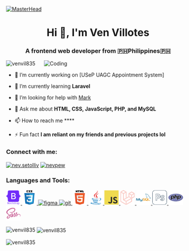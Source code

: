 [![MasterHead](https://wallpapers-clan.com/wp-content/uploads/2024/04/miles-morales-black-gif-preview-desktop-wallpaper.gif)](https://www.youtube.com/watch?v=dQw4w9WgXcQ)
<h1 align="center">Hi 👋, I'm Ven Villotes</h1>
<h3 align="center">A frontend web developer from 🇵🇭Philippines🇵🇭</h3>
<a href="https://www.youtube.com/watch?v=lg7sn2qgrwQ"><img align="right" alt="Coding" width="400" src="https://media.tenor.com/MYaoHv7vvoUAAAAi/laughing-miles-morales.gif"</img></a>

<p align="left"> <img src="https://komarev.com/ghpvc/?username=venvil835&label=Profile%20views&color=0e75b6&style=flat" alt="venvil835" /> </p>

- 🔭 I’m currently working on [USeP UAGC Appointment System]

- 🌱 I’m currently learning **Laravel**

- 🤝 I’m looking for help with [Mark](https://github.com/rqms40)

- 💬 Ask me about **HTML, CSS, JavaScript, PHP, and MySQL**

- 📫 How to reach me ****

- ⚡ Fun fact **I am reliant on my friends and previous projects lol**

<h3 align="left">Connect with me:</h3>
<p align="left">
<a href="https://fb.com/nev.setolliv" target="blank"><img align="center" src="https://raw.githubusercontent.com/rahuldkjain/github-profile-readme-generator/master/src/images/icons/Social/facebook.svg" alt="nev.setolliv" height="30" width="40" /></a>
<a href="https://instagram.com/nevpew" target="blank"><img align="center" src="https://raw.githubusercontent.com/rahuldkjain/github-profile-readme-generator/master/src/images/icons/Social/instagram.svg" alt="nevpew" height="30" width="40" /></a>
</p>

<h3 align="left">Languages and Tools:</h3>
<p align="left"> <a href="https://getbootstrap.com" target="_blank" rel="noreferrer"> <img src="https://raw.githubusercontent.com/devicons/devicon/master/icons/bootstrap/bootstrap-plain-wordmark.svg" alt="bootstrap" width="40" height="40"/> </a> <a href="https://www.w3schools.com/css/" target="_blank" rel="noreferrer"> <img src="https://raw.githubusercontent.com/devicons/devicon/master/icons/css3/css3-original-wordmark.svg" alt="css3" width="40" height="40"/> </a> <a href="https://www.figma.com/" target="_blank" rel="noreferrer"> <img src="https://www.vectorlogo.zone/logos/figma/figma-icon.svg" alt="figma" width="40" height="40"/> </a> <a href="https://git-scm.com/" target="_blank" rel="noreferrer"> <img src="https://www.vectorlogo.zone/logos/git-scm/git-scm-icon.svg" alt="git" width="40" height="40"/> </a> <a href="https://www.w3.org/html/" target="_blank" rel="noreferrer"> <img src="https://raw.githubusercontent.com/devicons/devicon/master/icons/html5/html5-original-wordmark.svg" alt="html5" width="40" height="40"/> </a> <a href="https://www.java.com" target="_blank" rel="noreferrer"> <img src="https://raw.githubusercontent.com/devicons/devicon/master/icons/java/java-original.svg" alt="java" width="40" height="40"/> </a> <a href="https://developer.mozilla.org/en-US/docs/Web/JavaScript" target="_blank" rel="noreferrer"> <img src="https://raw.githubusercontent.com/devicons/devicon/master/icons/javascript/javascript-original.svg" alt="javascript" width="40" height="40"/> </a> <a href="https://laravel.com/" target="_blank" rel="noreferrer"> <img src="https://raw.githubusercontent.com/devicons/devicon/refs/heads/master/icons/laravel/laravel-line.svg" alt="laravel" width="40" height="40"/> </a> <a href="https://www.mysql.com/" target="_blank" rel="noreferrer"> <img src="https://raw.githubusercontent.com/devicons/devicon/master/icons/mysql/mysql-original-wordmark.svg" alt="mysql" width="40" height="40"/> </a> <a href="https://www.photoshop.com/en" target="_blank" rel="noreferrer"> <img src="https://raw.githubusercontent.com/devicons/devicon/master/icons/photoshop/photoshop-line.svg" alt="photoshop" width="40" height="40"/> </a> <a href="https://www.php.net" target="_blank" rel="noreferrer"> <img src="https://raw.githubusercontent.com/devicons/devicon/master/icons/php/php-original.svg" alt="php" width="40" height="40"/> </a> <a href="https://sass-lang.com" target="_blank" rel="noreferrer"> <img src="https://raw.githubusercontent.com/devicons/devicon/master/icons/sass/sass-original.svg" alt="sass" width="40" height="40"/> </a> </p>

<p><img align="left" src="https://github-readme-stats.vercel.app/api/top-langs?username=venvil835&show_icons=true&locale=en&layout=compact" alt="venvil835" /></p>

<p>&nbsp;<img align="center" src="https://github-readme-stats.vercel.app/api?username=venvil835&show_icons=true&locale=en" alt="venvil835" /></p>

<p><img align="center" src="https://github-readme-streak-stats.herokuapp.com/?user=venvil835&" alt="venvil835" /></p>
